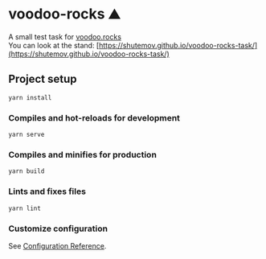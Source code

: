# voodoo-rocks ⛰️
A small test task for [voodoo.rocks](https://voodoo.rocks/)  
You can look at the stand: [https://shutemov.github.io/voodoo-rocks-task/](https://shutemov.github.io/voodoo-rocks-task/)

## Project setup
```
yarn install
```

### Compiles and hot-reloads for development
```
yarn serve
```

### Compiles and minifies for production
```
yarn build
```

### Lints and fixes files
```
yarn lint
```

### Customize configuration
See [Configuration Reference](https://cli.vuejs.org/config/).
